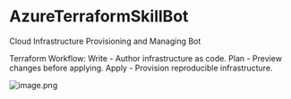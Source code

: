 # AzureTerraformSkillBot

Cloud Infrastructure Provisioning and Managing Bot

Terraform Workflow:
Write - Author infrastructure as code.
Plan - Preview changes before applying.
Apply - Provision reproducible infrastructure.

![image.png](https://cdn.nlark.com/yuque/0/2022/png/21698520/1642694819127-7edf8743-16d0-4b15-93dc-f9adc173f322.png)
